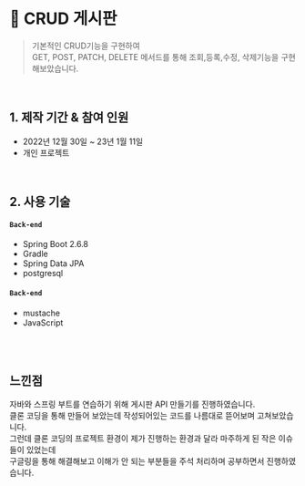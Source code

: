 # :pushpin: CRUD 게시판 
>기본적인 CRUD기능을 구현하여  
>GET, POST, PATCH, DELETE 메서드를 통해 조회,등록,수정, 삭제기능을 구현해보았습니다.


</br>

## 1. 제작 기간 & 참여 인원
- 2022년 12월 30일 ~ 23년 1월 11일
- 개인 프로젝트

</br>

## 2. 사용 기술
#### `Back-end`
  - Spring Boot 2.6.8
  - Gradle
  - Spring Data JPA
  - postgresql


#### `Back-end`
  - mustache
  - JavaScript




</br>



</div>
</details>
    
</br>

##  느낀점
자바와 스프링 부트를 연습하기 위해 게시판 API 만들기를 진행하였습니다.  
클론 코딩을 통해 만들어 보았는데 작성되어있는 코드를 나름대로 뜯어보며 고쳐보았습니다.  
그런데 클론 코딩의 프로젝트 환경이 제가 진행하는 환경과 달라 마주하게 된 작은 이슈들이 있었는데  
구글링을 통해 해결해보고 이해가 안 되는 부분들을 주석 처리하며 공부하면서 진행하였습니다.  
